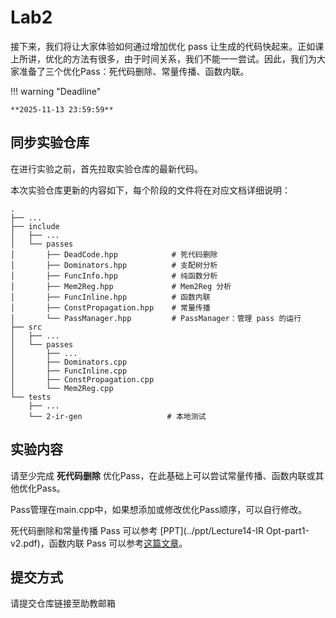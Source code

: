 # Lab2

接下来，我们将让大家体验如何通过增加优化 pass 让生成的代码快起来。正如课上所讲，优化的方法有很多，由于时间关系，我们不能一一尝试。因此，我们为大家准备了三个优化Pass：死代码删除、常量传播、函数内联。

!!! warning "Deadline"

    **2025-11-13 23:59:59**

## 同步实验仓库

在进行实验之前，首先拉取实验仓库的最新代码。

本次实验仓库更新的内容如下，每个阶段的文件将在对应文档详细说明：

```
.
├── ...
├── include
│   ├── ...
│   └── passes
│       ├── DeadCode.hpp            # 死代码删除
│       ├── Dominators.hpp          # 支配树分析
│       ├── FuncInfo.hpp            # 纯函数分析
│       ├── Mem2Reg.hpp             # Mem2Reg 分析
│       ├── FuncInline.hpp          # 函数内联
│       ├── ConstPropagation.hpp    # 常量传播
│       └── PassManager.hpp         # PassManager：管理 pass 的运行
├── src
│   ├── ...
│   └── passes
│       ├── ...
│       ├── Dominators.cpp        
│       ├── FuncInline.cpp        
│       ├── ConstPropagation.cpp  
│       └── Mem2Reg.cpp
└── tests
    ├── ...
    └── 2-ir-gen                   # 本地测试
```

## 实验内容

请至少完成 **死代码删除** 优化Pass，在此基础上可以尝试常量传播、函数内联或其他优化Pass。

Pass管理在main.cpp中，如果想添加或修改优化Pass顺序，可以自行修改。

死代码删除和常量传播 Pass 可以参考 [PPT](../ppt/Lecture14-IR Opt-part1-v2.pdf)，函数内联 Pass 可以参考[这篇文章](https://zhuanlan.zhihu.com/p/395552440)。

## 提交方式

请提交仓库链接至助教邮箱
